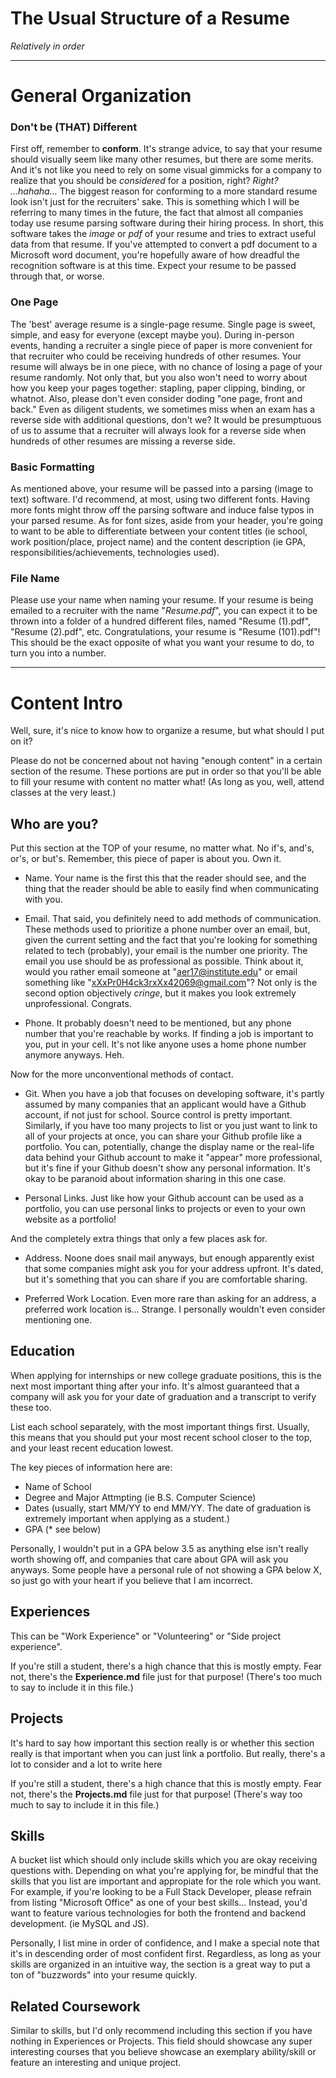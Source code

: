 # The Usual Structure of a Resume
*Relatively in order*

-----
# General Organization

### Don't be (THAT) Different
First off, remember to **conform**.
It's strange advice, to say that your resume should visually seem like many other resumes, but there are some merits.
And it's not like you need to rely on some visual gimmicks for a company to realize that you should be *considered* for a position, right? *Right? ...hahaha...*
The biggest reason for conforming to a more standard resume look isn't just for the recruiters' sake.
This is something which I will be referring to many times in the future, the fact that almost all companies today use resume parsing software during their hiring process.
In short, this software takes the *image* or *pdf* of your resume and tries to extract useful data from that resume.
If you've attempted to convert a pdf document to a Microsoft word document, you're hopefully aware of how dreadful the recognition software is at this time.
Expect your resume to be passed through that, or worse.

### One Page
The 'best' average resume is a single-page resume.
Single page is sweet, simple, and easy for everyone (except maybe you).
During in-person events, handing a recruiter a single piece of paper is more convenient for that recruiter who could be receiving hundreds of other resumes.
Your resume will always be in one piece, with no chance of losing a page of your resume randomly.
Not only that, but you also won't need to worry about how you keep your pages together: stapling, paper clipping, binding, or whatnot.
Also, please don't even consider doding "one page, front and back."
Even as diligent students, we sometimes miss when an exam has a reverse side with additional questions, don't we?
It would be presumptuous of us to assume that a recruiter will always look for a reverse side when hundreds of other resumes are missing a reverse side.

### Basic Formatting
As mentioned above, your resume will be passed into a parsing (image to text) software.
I'd recommend, at most, using two different fonts.
Having more fonts might throw off the parsing software and induce false typos in your parsed resume.
As for font sizes, aside from your header, you're going to want to be able to differentiate between your content titles (ie school, work position/place, project name) and the content description (ie GPA, responsibilities/achievements, technologies used).

### File Name
Please use your name when naming your resume.
If your resume is being emailed to a recruiter with the name "*Resume.pdf*", you can expect it to be thrown into a folder of a hundred different files, named "Resume (1).pdf", "Resume (2).pdf", etc.
Congratulations, your resume is "Resume (101).pdf"! This should be the exact opposite of what you want your resume to do, to turn you into a number.

-----

# Content Intro
Well, sure, it's nice to know how to organize a resume, but what should I put on it?

Please do not be concerned about not having "enough content" in a certain section of the resume. These portions are put in order so that you'll be able to fill your resume with content no matter what! (As long as you, well, attend classes at the very least.)

## Who are you?
Put this section at the TOP of your resume, no matter what.
No if's, and's, or's, or but's.
Remember, this piece of paper is about you. Own it.

- Name.
Your name is the first this that the reader should see, and the thing that the reader should be able to easily find when communicating with you.

- Email.
That said, you definitely need to add methods of communication.
These methods used to prioritize a phone number over an email, but, given the current setting and the fact that you're looking for something related to tech (probably), your email is the number one priority.
The email you use should be as professional as possible.
Think about it, would you rather email someone at "aer17@institute.edu" or email something like "xXxPr0H4ck3rxXx42069@gmail.com"?
Not only is the second option objectively *cringe*, but it makes you look extremely unprofessional. Congrats.

- Phone.
It probably doesn't need to be mentioned, but any phone number that you're reachable by works.
If finding a job is important to you, put in your cell. It's not like anyone uses a home phone number anymore anyways. Heh.

Now for the more unconventional methods of contact.

- Git.
When you have a job that focuses on developing software, it's partly assumed by many companies that an applicant would have a Github account, if not just for school.
Source control is pretty important.
Similarly, if you have too many projects to list or you just want to link to all of your projects at once, you can share your Github profile like a portfolio.
You can, potentially, change the display name or the real-life data behind your Github account to make it "appear" more professional, but it's fine if your Github doesn't show any personal information.
It's okay to be paranoid about information sharing in this one case.

- Personal Links.
Just like how your Github account can be used as a portfolio, you can use personal links to projects or even to your own website as a portfolio!

And the completely extra things that only a few places ask for.

- Address.
Noone does snail mail anyways, but enough apparently exist that some companies might ask you for your address upfront.
It's dated, but it's something that you can share if you are comfortable sharing.

- Preferred Work Location.
Even more rare than asking for an address, a preferred work location is...
Strange.
I personally wouldn't even consider mentioning one.

## Education
When applying for internships or new college graduate positions, this is the next most important thing after your info.
It's almost guaranteed that a company will ask you for your date of graduation and a transcript to verify these too.

List each school separately, with the most important things first.
Usually, this means that you should put your most recent school closer to the top, and your least recent education lowest.

The key pieces of information here are:
- Name of School
- Degree and Major Attmpting (ie B.S. Computer Science)
- Dates (usually, start MM/YY to end MM/YY. The date of graduation is extremely important when applying as a student.)
- GPA (* see below)

Personally, I wouldn't put in a GPA below 3.5 as anything else isn't really worth showing off, and companies that care about GPA will ask you anyways.
Some people have a personal rule of not showing a GPA below X, so just go with your heart if you believe that I am incorrect.

## Experiences
This can be "Work Experience" or "Volunteering" or "Side project experience".

If you're still a student, there's a high chance that this is mostly empty.
Fear not, there's the __Experience.md__ file just for that purpose!
(There's too much to say to include it in this file.)

## Projects
It's hard to say how important this section really is or whether this section really is that important when you can just link a portfolio.
But really, there's a lot to consider and a lot to write here

If you're still a student, there's a high chance that this is mostly empty.
Fear not, there's the __Projects.md__ file just for that purpose!
(There's way too much to say to include it in this file.)

## Skills
A bucket list which should only include skills which you are okay receiving questions with.
Depending on what you're applying for, be mindful that the skills that you list are important and appropiate for the role which you want.
For example, if you're looking to be a Full Stack Developer, please refrain from listing "Microsoft Office" as one of your best skills...
Instead, you'd want to feature various technologies for both the frontend and backend development. (ie MySQL and JS).

Personally, I list mine in order of confidence, and I make a special note that it's in descending order of most confident first.
Regardless, as long as your skills are organized in an intuitive way, the section is a great way to put a ton of "buzzwords" into your resume quickly.

## Related Coursework
Similar to skills, but I'd only recommend including this section if you have nothing in Experiences or Projects.
This field should showcase any super interesting courses that you believe showcase an exemplary ability/skill or feature an interesting and unique project.